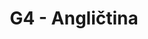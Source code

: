 ---
title: G4 - Angličtina
subject: Angličtina
jsonfile: g4
layout: subject
summary: "Přehled všech témat pro angličtina v G4 popořadě:"
---